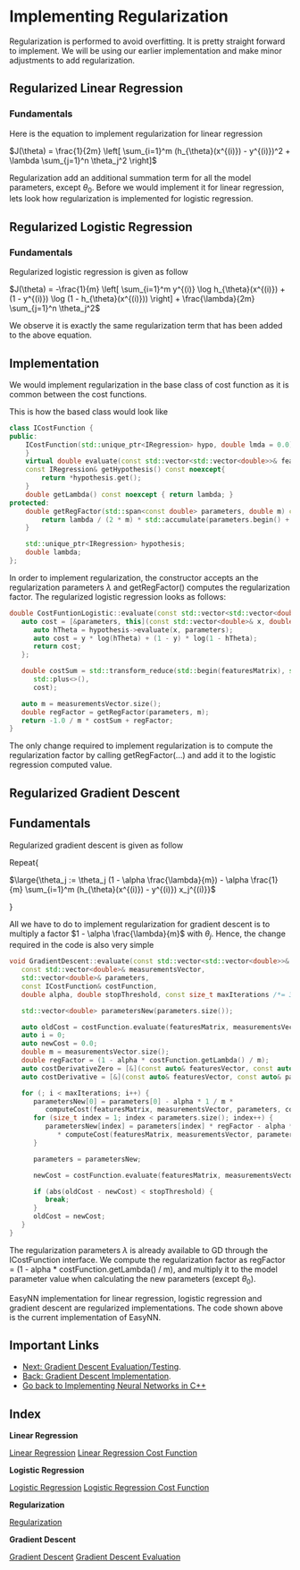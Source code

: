 # Implementing Regularization

Regularization is performed to avoid overfitting. It is pretty straight forward to implement. We will be using our earlier implementation and make minor adjustments to add regularization.

## Regularized Linear Regression

### Fundamentals

Here is the equation to implement regularization for linear regression

$J(\theta) = \frac{1}{2m} \left[ \sum_{i=1}^m (h_{\theta}(x^{(i)}) - y^{(i)})^2 + \lambda \sum_{j=1}^n \theta_j^2 \right]$

Regularization add an additional summation term for all the model parameters, except $\theta_0$. Before we would implement it for linear regression, lets look how regularization is implemented for logistic regression.

## Regularized Logistic Regression

### Fundamentals

Regularized logistic regression is given as follow

$J(\theta) = -\frac{1}{m} \left[ \sum_{i=1}^m y^{(i)} \log h_{\theta}(x^{(i)}) + (1 - y^{(i)}) \log (1 - h_{\theta}(x^{(i)})) \right] + \frac{\lambda}{2m} \sum_{j=1}^n \theta_j^2$

We observe it is exactly the same regularization term that has been added to the above equation.

## Implementation

We would implement regularization in the base class of cost function as it is common between the cost functions. 

This is how the based class would look like

```cpp
class ICostFunction {
public:
    ICostFunction(std::unique_ptr<IRegression> hypo, double lmda = 0.0) : hypothesis{ std::move(hypo) }, lambda{ lmda } {
    }
    virtual double evaluate(const std::vector<std::vector<double>>& featuresMatrix, std::span<const double> measurementsVector, std::span<const double> parameters) const = 0;
    const IRegression& getHypothesis() const noexcept{
        return *hypothesis.get();
    }
    double getLambda() const noexcept { return lambda; }
protected:
    double getRegFactor(std::span<const double> parameters, double m) const noexcept{
        return lambda / (2 * m) * std::accumulate(parameters.begin() + 1, parameters.end(), 0, [](auto acc, auto x) { return acc + x * x; });
    }

    std::unique_ptr<IRegression> hypothesis;
    double lambda;
};
```

In order to implement regularization, the constructor accepts an the regularization parameters $\lambda$ and getRegFactor() computes the regularization factor. The regularized logistic regression looks as follows:

```cpp
double CostFuntionLogistic::evaluate(const std::vector<std::vector<double>>& featuresMatrix, std::span<const double> measurementsVector, std::span<const double> parameters) const{
   auto cost = [&parameters, this](const std::vector<double>& x, double y) -> double {
      auto hTheta = hypothesis->evaluate(x, parameters);
      auto cost = y * log(hTheta) + (1 - y) * log(1 - hTheta);
      return cost;
   };

   double costSum = std::transform_reduce(std::begin(featuresMatrix), std::end(featuresMatrix), std::begin(measurementsVector), 0.0,
      std::plus<>(),
      cost);

   auto m = measurementsVector.size();
   double regFactor = getRegFactor(parameters, m);
   return -1.0 / m * costSum + regFactor;
}
```

The only change required to implement regularization is to compute the regularization factor by calling getRegFactor(...) and add it to the logistic regression computed value.

## Regularized Gradient Descent

## Fundamentals

Regularized gradient descent is given as follow

Repeat{

$\large{\theta_j := \theta_j (1 - \alpha \frac{\lambda}{m}) - \alpha \frac{1}{m} \sum_{i=1}^m (h_{\theta}(x^{(i)}) - y^{(i)}) x_j^{(i)}}$

}

All we have to do to implement regularization for gradient descent is to multiply a factor $1 - \alpha \frac{\lambda}{m}$ with $\theta_j$. Hence, the change required in the code is also very simple

```cpp
void GradientDescent::evaluate(const std::vector<std::vector<double>>& featuresMatrix,
   const std::vector<double>& measurementsVector,
   std::vector<double>& parameters,
   const ICostFunction& costFunction,
   double alpha, double stopThreshold, const size_t maxIterations /*= 3000*/) {

   std::vector<double> parametersNew(parameters.size());

   auto oldCost = costFunction.evaluate(featuresMatrix, measurementsVector, parameters);
   auto i = 0;
   auto newCost = 0.0;
   double m = measurementsVector.size();
   double regFactor = (1 - alpha * costFunction.getLambda() / m);
   auto costDerivativeZero = [&](const auto& featuresVector, const auto& parameters, auto measurement, size_t index) {return costFunction.getHypothesis().evaluate(featuresVector, parameters) - measurement; };
   auto costDerivative = [&](const auto& featuresVector, const auto& parameters, auto measurement, size_t index) {return (costFunction.getHypothesis().evaluate(featuresVector, parameters) - measurement) * featuresVector[index - 1]; };

   for (; i < maxIterations; i++) {
      parametersNew[0] = parameters[0] - alpha * 1 / m *
         computeCost(featuresMatrix, measurementsVector, parameters, costDerivativeZero);
      for (size_t index = 1; index < parameters.size(); index++) {
         parametersNew[index] = parameters[index] * regFactor - alpha * 1 / m
            * computeCost(featuresMatrix, measurementsVector, parameters, costDerivative, index);
      }

      parameters = parametersNew;

      newCost = costFunction.evaluate(featuresMatrix, measurementsVector, parametersNew);

      if (abs(oldCost - newCost) < stopThreshold) {
         break;
      }
      oldCost = newCost;
   }
}
```

The regularization parameters $\lambda$ is already available to GD through the ICostFunction interface. We compute the regularization factor as regFactor = (1 - alpha * costFunction.getLambda() / m), and multiply it to the model parameter value when calculating the new parameters (except $\theta_0$).

EasyNN implementation for linear regression, logistic regression and gradient descent are regularized implementations. The code shown above is the current implementation of EasyNN.

## Important Links
* [Next: Gradient Descent Evaluation/Testing](./GradientDescentTest.md).
* [Back: Gradient Descent Implementation](./GradientDescent.md).
* [Go back to Implementing Neural Networks in C++](./index.md)

## Index

**Linear Regression**

[Linear Regression](./LinearRegression.md)
[Linear Regression Cost Function](./CostFunctionLinearRegression.md)

**Logistic Regression**

[Logistic Regression](./LogisticRegression.md)
[Logistic Regression Cost Function](./CostFunctionLogisticRegression.md)

**Regularization**

[Regularization](./Regularization.md)

**Gradient Descent**

[Gradient Descent](./GradientDescent.md)
[Gradient Descent Evaluation](./GradientDescentTest.md)